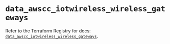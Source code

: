 # `data_awscc_iotwireless_wireless_gateways`

Refer to the Terraform Registry for docs: [`data_awscc_iotwireless_wireless_gateways`](https://registry.terraform.io/providers/hashicorp/awscc/0.70.0/docs/data-sources/iotwireless_wireless_gateways).
